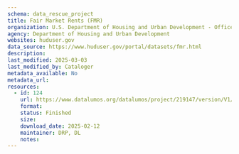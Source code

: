 ```yaml
---
schema: data_rescue_project 
title: Fair Market Rents (FMR)
organization: U.S. Department of Housing and Urban Development - Office of Policy Development and Research
agency: Department of Housing and Urban Development
websites: huduser.gov
data_source: https://www.huduser.gov/portal/datasets/fmr.html
description: 
last_modified: 2025-03-03
last_modified_by: Cataloger
metadata_available: No
metadata_url: 
resources:
  - id: 124
    url: https://www.datalumos.org/datalumos/project/219147/version/V1/view
    format: 
    status: Finished
    size: 
    download_date: 2025-02-12
    maintainer: DRP, DL
    notes: 
---
```

